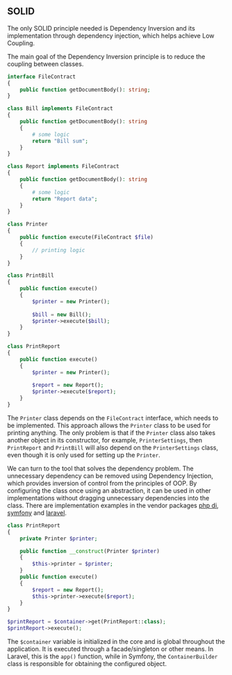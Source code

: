 ## SOLID

The only SOLID principle needed is Dependency Inversion and its implementation through dependency injection, which helps achieve Low Coupling.

The main goal of the Dependency Inversion principle is to reduce the coupling between classes.

```php
interface FileContract 
{
    public function getDocumentBody(): string;
}

class Bill implements FileContract 
{
    public function getDocumentBody(): string
    {
        # some logic
        return "Bill sum";
    }
}

class Report implements FileContract 
{
    public function getDocumentBody(): string
    {
        # some logic
        return "Report data";
    }
}

class Printer 
{
    public function execute(FileContract $file) 
    {
        // printing logic
    }
}

class PrintBill 
{
    public function execute() 
    {
        $printer = new Printer();
        
        $bill = new Bill();
        $printer->execute($bill);
    }
}

class PrintReport 
{
    public function execute() 
    {
        $printer = new Printer();
        
        $report = new Report();
        $printer->execute($report);
    }
}

```
The `Printer` class depends on the `FileContract` interface, which needs to be implemented. This approach allows the `Printer` class to be used for printing anything. The only problem is that if the `Printer` class also takes another object in its constructor, for example, `PrinterSettings`, then `PrintReport` and `PrintBill` will also depend on the `PrinterSettings` class, even though it is only used for setting up the `Printer`.

We can turn to the tool that solves the dependency problem. The unnecessary dependency can be removed using Dependency Injection, which provides inversion of control from the principles of OOP.
By configuring the class once using an abstraction, it can be used in other implementations without dragging unnecessary dependencies into the class.
There are implementation examples in the vendor packages [php di](https://github.com/PHP-DI/PHP-DI), [symfony](https://symfony.com/doc/current/components/dependency_injection.html) and [laravel](https://laravel.com/docs/8.x/providers).

```php
class PrintReport 
{
    private Printer $printer;

    public function __construct(Printer $printer)
    {
        $this->printer = $printer;
    }
    public function execute() 
    {
        $report = new Report();
        $this->printer->execute($report);
    }
}

$printReport = $container->get(PrintReport::class);
$printReport->execute();
```

The `$container` variable is initialized in the core and is global throughout the application. It is executed through a facade/singleton or other means. In Laravel, this is the `app()` function, while in Symfony, the `ContainerBuilder` class is responsible for obtaining the configured object.
